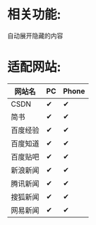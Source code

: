 # 相关功能:

自动展开隐藏的内容

# 适配网站:
|网站名|PC|Phone|
|-|-|-|
|CSDN|✔|✔|
|简书|✔|✔|
|百度经验|✔|✔|
|百度知道|✔|✔|
|百度贴吧|✔|✔|
|新浪新闻|✔|✔|
|腾讯新闻|✔|✔|
|搜狐新闻|✔|✔|
|网易新闻|✔|✔|
